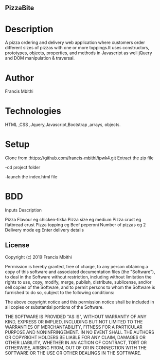 ## PizzaBite

# Description
A pizza ordering and delivery web application where customers order different sizes of pizzas with one or more toppings.It uses constructors, prototypes, objects, properties, and methods in Javascript as well jQuery and DOM manipulation & traversal.

# Author
Francis Mbithi
 
# Technologies
HTML ,CSS ,Jquery,Javascript,Bootstrap ,arrays, objects.


# Setup
Clone from :https://github.com/francis-mbithi/ipwk4.git
Extract the zip file

-cd project folder

-launch the index.html file

# BDD

Inputs	 Description

Pizza Flavour  eg chicken-tikka
Pizza size  eg medium
Pizza crust	 eg flatbread crust
Pizza topping  eg Beef peperoni
Number of pizzas  eg 2
Delivery mode  eg Enter delivery details

## License

Copyright (c) 2019 Francis Mbithi

Permission is hereby granted, free of charge, to any person obtaining a copy
of this software and associated documentation files (the "Software"), to deal
in the Software without restriction, including without limitation the rights
to use, copy, modify, merge, publish, distribute, sublicense, and/or sell
copies of the Software, and to permit persons to whom the Software is
furnished to do so, subject to the following conditions:

The above copyright notice and this permission notice shall be included in all
copies or substantial portions of the Software.

THE SOFTWARE IS PROVIDED "AS IS", WITHOUT WARRANTY OF ANY KIND, EXPRESS OR
IMPLIED, INCLUDING BUT NOT LIMITED TO THE WARRANTIES OF MERCHANTABILITY,
FITNESS FOR A PARTICULAR PURPOSE AND NONINFRINGEMENT. IN NO EVENT SHALL THE
AUTHORS OR COPYRIGHT HOLDERS BE LIABLE FOR ANY CLAIM, DAMAGES OR OTHER
LIABILITY, WHETHER IN AN ACTION OF CONTRACT, TORT OR OTHERWISE, ARISING FROM,
OUT OF OR IN CONNECTION WITH THE SOFTWARE OR THE USE OR OTHER DEALINGS IN THE
SOFTWARE.
